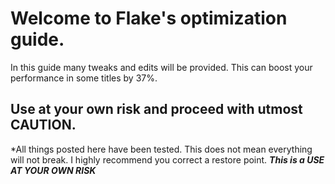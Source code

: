 # Welcome to Flake's optimization guide.
In this guide many tweaks and edits will be provided. This can boost your performance in some titles by 37%.
  ## Use at your own risk and proceed with utmost CAUTION.
  *All things posted here have been tested. This does not mean everything will not break. I highly recommend you correct a restore point. ***This is a USE AT YOUR OWN RISK***
